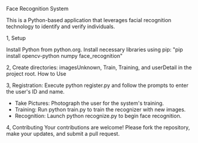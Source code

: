 Face Recognition System

This is a Python-based application that leverages facial recognition technology to identify and verify individuals.

1, Setup

Install Python from python.org.
Install necessary libraries using pip:  "pip install opencv-python numpy face_recognition"

2, Create directories: imagesUnknown, Train, Training, and userDetail in the project root.
How to Use

3, Registration: Execute python register.py and follow the prompts to enter the user's ID and name.
* Take Pictures: Photograph the user for the system's training.
* Training: Run python train.py to train the recognizer with new images.
* Recognition: Launch python recognize.py to begin face recognition.

4, Contributing
Your contributions are welcome! Please fork the repository, make your updates, and submit a pull request.

